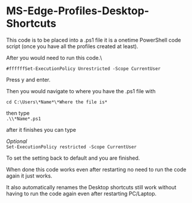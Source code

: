 # MS-Edge-Profiles-Desktop-Shortcuts

This code is to be placed into a .ps1 file it is a onetime PowerShell code script (once you have all the profiles created at least).

After you would need to run this code.\

`#ffffffSet-ExecutionPolicy Unrestricted -Scope CurrentUser`

Press y and enter.

Then you would navigate to where you have the .ps1 file with

`cd C:\Users\*Name*\*Where the file is*`

then type\
`.\\*Name*.ps1`

after it finishes you can type

*Optional*\
`Set-ExecutionPolicy restricted -Scope CurrentUser`

To set the setting back to default and you are finished.

When done this code works even after restarting no need to run the code again it just works.

It also automatically renames the Desktop shortcuts still work without having to run the code again even after restarting PC/Laptop.
